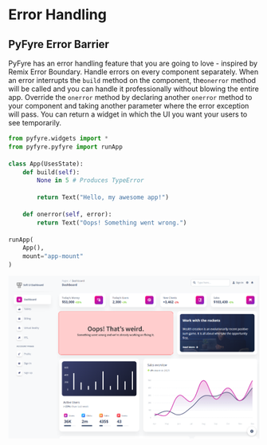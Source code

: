 # Error Handling

## PyFyre Error Barrier

PyFyre has an error handling feature that you are going to love - inspired by Remix Error Boundary. Handle errors on every component separately. When an error interrupts the `build` method on the component, the`onerror` method will be called and you can handle it professionally without blowing the entire app. Override the `onerror` method by declaring another `onerror` method to your component and taking another parameter where the error exception will pass. You can return a widget in which the UI you want your users to see temporarily.

```python
from pyfyre.widgets import *
from pyfyre.pyfyre import runApp

class App(UsesState):
    def build(self):
        None in 5 # Produces TypeError

        return Text("Hello, my awesome app!")

    def onerror(self, error):
        return Text("Oops! Something went wrong.")

runApp(
    App(),
    mount="app-mount"
)
```

![Error Barrier example](../.gitbook/assets/image.png)
